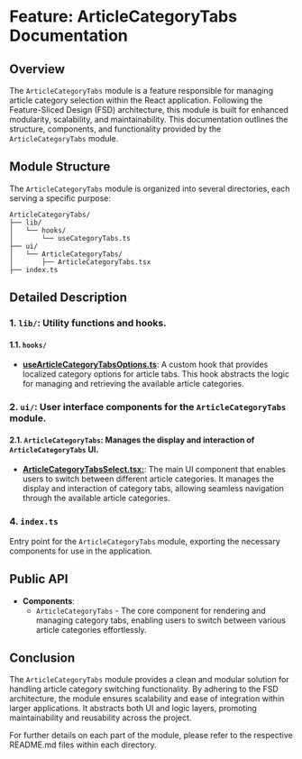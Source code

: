 # Feature: ArticleCategoryTabs Documentation

## Overview
The `ArticleCategoryTabs` module is a feature responsible for managing article category selection within the React application. Following the Feature-Sliced Design (FSD) architecture, this module is built for enhanced modularity, scalability, and maintainability. 
This documentation outlines the structure, components, and functionality provided by the `ArticleCategoryTabs` module.

## Module Structure
The `ArticleCategoryTabs` module is organized into several directories, each serving a specific purpose:
```text
ArticleCategoryTabs/
├── lib/
│   └── hooks/
│       └── useCategoryTabs.ts
├── ui/
│   └── ArticleCategoryTabs/
│       ├── ArticleCategoryTabs.tsx
├── index.ts
```

## Detailed Description

### 1. `lib/`:  Utility functions and hooks.

#### 1.1. `hooks/`
- [**useArticleCategoryTabsOptions.ts**](./lib/hooks/useCategoryTabs.ts): A custom hook that provides localized category options for article tabs. This hook abstracts the logic for managing and retrieving the available article categories.

### 2. `ui/`: User interface components for the `ArticleCategoryTabs` module.

#### 2.1. `ArticleCategoryTabs`:  Manages the display and interaction of  `ArticleCategoryTabs` UI.
- [**ArticleCategoryTabsSelect.tsx:**](./ui/ArticleCategoryTabs/README.md): The main UI component that enables users to switch between different article categories. It manages the display and interaction of category tabs, allowing seamless navigation through the available article categories.
### 4. `index.ts`

Entry point for the `ArticleCategoryTabs` module, exporting the necessary components  for use in the application.

## Public API

- **Components**:
    - `ArticleCategoryTabs` - The core component for rendering and managing category tabs, enabling users to switch between various article categories effortlessly.


## Conclusion
The `ArticleCategoryTabs` module provides a clean and modular solution for handling article category switching functionality. By adhering to the FSD architecture, the module ensures scalability and ease of integration within larger applications. It abstracts both UI and logic layers, promoting maintainability and reusability across the project.

For further details on each part of the module, please refer to the respective README.md files within each directory.

